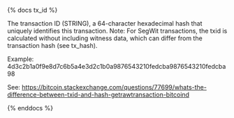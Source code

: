 {% docs tx_id %}

The transaction ID (STRING), a 64-character hexadecimal hash that uniquely identifies this transaction. Note: For SegWit transactions, the txid is calculated without including witness data, which can differ from the transaction hash (see tx_hash).

Example: 4d3c2b1a0f9e8d7c6b5a4e3d2c1b0a9876543210fedcba9876543210fedcba98

See: https://bitcoin.stackexchange.com/questions/77699/whats-the-difference-between-txid-and-hash-getrawtransaction-bitcoind

{% enddocs %}
